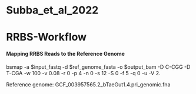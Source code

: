 # Subba_et_al_2022
# RRBS-Workflow
#### Mapping RRBS Reads to the Reference Genome
bsmap -a $input_fastq -d $ref_genome_fasta -o $output_bam -D C-CGG -D T-CGA -w 100 -v 0.08 -r 0 -p 4 -n 0 -s 12 -S 0 -f 5 -q 0 -u -V 2. 

Reference genome: GCF_003957565.2_bTaeGut1.4.pri_genomic.fna

